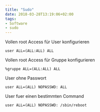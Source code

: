 ```yaml
---
title: "Sudo"
date: 2018-03-28T13:19:06+02:00
tags:
- Software
- sudo
---
```


Vollen root Access für User konfigurieren

```
user ALL=(ALL:ALL) ALL
```

Vollen root Access für Gruppe konfigurieren

```
%gruppe ALL=(ALL:ALL) ALL
```

User ohne Passwort

```
user ALL=(ALL) NOPASSWD: ALL
```

User fuer einen bestimmten Command

```
user ALL=(ALL) NOPASSWD: /sbin/reboot
```